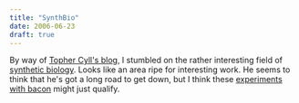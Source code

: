 ```yaml
---
title: "SynthBio"
date: 2006-06-23
draft: true
---
```

By way of [Topher Cyll's blog](https://web.archive.org/web/20070613015007/http://cyll.org/blog/bio/2006-06-22-butihatepondlife.html), I stumbled on the rather interesting field of [synthetic biology](https://web.archive.org/web/20070613015007/http://syntheticbiology.org/). Looks like an area ripe for interesting work. He seems to think that he's got a long road to get down, but I think these [experiments with bacon](https://web.archive.org/web/20070613015007/http://cyll.org/blog/life/2006-06-20-hotbaconpictures.html) might just qualify.